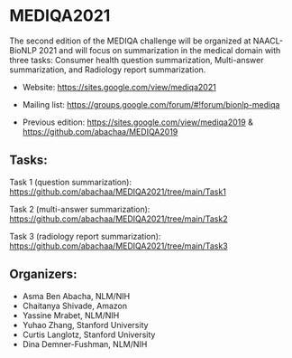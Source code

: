 # MEDIQA2021

The second edition of the MEDIQA challenge will be organized at NAACL-BioNLP 2021 and will focus on summarization in the medical domain with three tasks: 
Consumer health question summarization, Multi-answer summarization, and Radiology report summarization. 

- Website: https://sites.google.com/view/mediqa2021

- Mailing list: https://groups.google.com/forum/#!forum/bionlp-mediqa

- Previous edition: https://sites.google.com/view/mediqa2019 & https://github.com/abachaa/MEDIQA2019 

Tasks: 
-------
Task 1 (question summarization): https://github.com/abachaa/MEDIQA2021/tree/main/Task1

Task 2 (multi-answer summarization): https://github.com/abachaa/MEDIQA2021/tree/main/Task2

Task 3 (radiology report summarization): https://github.com/abachaa/MEDIQA2021/tree/main/Task3


Organizers: 
------------

- Asma Ben Abacha, NLM/NIH
- Chaitanya Shivade, Amazon
- Yassine Mrabet, NLM/NIH
- Yuhao Zhang, Stanford University
- Curtis Langlotz, Stanford University
- Dina Demner-Fushman, NLM/NIH 
